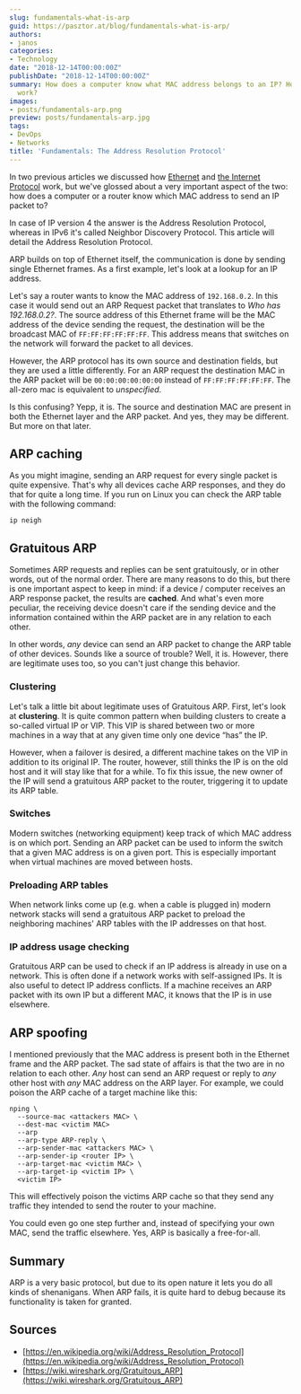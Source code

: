 ```yaml
---
slug: fundamentals-what-is-arp
guid: https://pasztor.at/blog/fundamentals-what-is-arp/
authors:
- janos
categories:
- Technology
date: "2018-12-14T00:00:00Z"
publishDate: "2018-12-14T00:00:00Z"
summary: How does a computer know what MAC address belongs to an IP? How does ARP
  work?
images:
- posts/fundamentals-arp.png
preview: posts/fundamentals-arp.jpg
tags:
- DevOps
- Networks
title: 'Fundamentals: The Address Resolution Protocol'
---
```


In two previous articles we discussed how [Ethernet](/blog/fundamentals-ethernet-explained) and
[the Internet Protocol](/blog/fundamentals-the-internet-protocol) work, but we've glossed about a very important aspect
of the two: how does a computer or a router know which MAC address to send an IP packet to?

In case of IP version 4 the answer is the Address Resolution Protocol, whereas in IPv6 it's called Neighbor Discovery 
Protocol. This article will detail the Address Resolution Protocol.

ARP builds on top of Ethernet itself, the communication is done by sending single Ethernet frames. As a first
example, let's look at a lookup for an IP address.

Let's say a router wants to know the MAC address of `192.168.0.2`. In this case it would send out an ARP Request packet
that translates to *Who has 192.168.0.2?*. The source address of this Ethernet frame will be the MAC address of the 
device sending the request, the destination will be the broadcast MAC of `FF:FF:FF:FF:FF:FF`. This address means that
switches on the network will forward the packet to all devices.

However, the ARP protocol has its own source and destination fields, but they are used a little differently. For an
ARP request the destination MAC in the ARP packet will be `00:00:00:00:00:00` instead of `FF:FF:FF:FF:FF:FF`. The
all-zero mac is equivalent to *unspecified*.

Is this confusing? Yepp, it is. The source and destination MAC are present in both the Ethernet layer and the ARP
packet. And yes, they may be different. But more on that later.

## ARP caching

As you might imagine, sending an ARP request for every single packet is quite expensive. That's why all devices cache
ARP responses, and they do that for quite a long time. If you run on Linux you can check the ARP table with the 
following command:

```
ip neigh
```

## Gratuitous ARP

Sometimes ARP requests and replies can be sent gratuitously, or in other words, out of the normal order. There are 
many reasons to do this, but there is one important aspect to keep in mind: if a device / computer receives an ARP
response packet, the results are **cached**. And what's even more peculiar, the receiving device doesn't care if the
sending device and the information contained within the ARP packet are in any relation to each other.

In other words, *any* device can send an ARP packet to change the ARP table of other devices. Sounds like a source of
trouble? Well, it is. However, there are legitimate uses too, so you can't just change this behavior.

### Clustering

Let's talk a little bit about legitimate uses of Gratuitous ARP. First, let's look at **clustering**. It is quite common
pattern when building clusters to create a so-called virtual IP or VIP. This VIP is shared between two or more machines
in a way that at any given time only one device &ldquo;has&rdquo; the IP.

However, when a failover is desired, a different machine takes on the VIP in addition to its original IP. The router,
however, still thinks the IP is on the old host and it will stay like that for a while. To fix this issue, the new
owner of the IP will send a gratuitous ARP packet to the router, triggering it to update its ARP table.

### Switches

Modern switches (networking equipment) keep track of which MAC address is on which port. Sending an ARP packet can 
be used to inform the switch that a given MAC address is on a given port. This is especially important when virtual
machines are moved between hosts.

### Preloading ARP tables

When network links come up (e.g. when a cable is plugged in) modern network stacks will send a gratuitous ARP packet
to preload the neighboring machines' ARP tables with the IP addresses on that host.

### IP address usage checking

Gratuitous ARP can be used to check if an IP address is already in use on a network. This is often done if a 
network works with self-assigned IPs. It is also useful to detect IP address conflicts. If a machine receives an ARP
packet with its own IP but a different MAC, it knows that the IP is in use elsewhere. 

## ARP spoofing

I mentioned previously that the MAC address is present both in the Ethernet frame and the ARP packet. The sad state
of affairs is that the two are in no relation to each other. *Any* host can send an ARP request or reply to *any* other
host with *any* MAC address on the ARP layer. For example, we could poison the ARP cache of a target machine like
this: 

```
nping \
  --source-mac <attackers MAC> \
  --dest-mac <victim MAC>
  --arp
  --arp-type ARP-reply \
  --arp-sender-mac <attackers MAC> \
  --arp-sender-ip <router IP> \
  --arp-target-mac <victim MAC> \
  --arp-target-ip <victim IP> \
  <victim IP>
```

This will effectively poison the victims ARP cache so that they send any traffic they intended to send the router
to your machine.

You could even go one step further and, instead of specifying your own MAC, send the traffic elsewhere. Yes, ARP is
basically a free-for-all. 

## Summary

ARP is a very basic protocol, but due to its open nature it lets you do all kinds of shenanigans. When ARP fails, 
it is quite hard to debug because its functionality is taken for granted.

## Sources

- [https://en.wikipedia.org/wiki/Address_Resolution_Protocol](https://en.wikipedia.org/wiki/Address_Resolution_Protocol)
- [https://wiki.wireshark.org/Gratuitous_ARP](https://wiki.wireshark.org/Gratuitous_ARP)